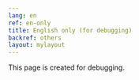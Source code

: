 ```yaml
---
lang: en
ref: en-only
title: English only (for debugging)
backref: others
layout: mylayout
---
```


This page is created for debugging.
